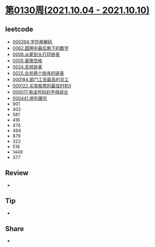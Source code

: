 # [第0130周(2021.10.04 - 2021.10.10)](https://github.com/vjudge/ARTS/blob/master/2021/第0130周.md)

## leetcode
* [000394.字符串解码](https://github.com/vjudge/leetcode/tree/master/000201-000400/000394.字符串解码)
* [0062.圆圈中最后剩下的数字](https://github.com/vjudge/leetcode/tree/master/剑指Offer/0062.圆圈中最后剩下的数字)
* [0006.从尾到头打印链表](https://github.com/vjudge/leetcode/tree/master/剑指Offer/0006.从尾到头打印链表)
* [0005.替换空格](https://github.com/vjudge/leetcode/tree/master/剑指Offer/0005.替换空格)
* [0024.反转链表](https://github.com/vjudge/leetcode/tree/master/剑指Offer/0024.反转链表)
* [0025.合并两个排序的链表](https://github.com/vjudge/leetcode/tree/master/剑指Offer/0025.合并两个排序的链表)
* [000184.部门工资最高的员工](https://github.com/vjudge/leetcode/tree/master/database/000184.部门工资最高的员工)
* [000122.买卖股票的最佳时机II](https://github.com/vjudge/leetcode/tree/master/000001-000200/000122.买卖股票的最佳时机II)
* [000017.电话号码的字母组合](https://github.com/vjudge/leetcode/tree/master/000001-000200/000017.电话号码的字母组合)
* [000441.排列硬币](https://github.com/vjudge/leetcode/tree/master/000401-000600/000441.排列硬币)
* 901
* 402
* 581
* 416
* 474
* 494
* 879
* 322
* 518
* 1449
* 377


## Review
*


## Tip
*


## Share
*
